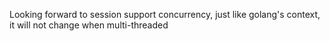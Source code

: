 Looking forward to session support concurrency, just like golang's context, it will not change when multi-threaded
